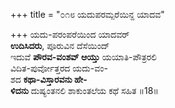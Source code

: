 +++
title = "೦೧೮ ಯದುಪರಮ್ಪರೆಯಿನ್ದ ಯಾದವ"

+++
ಯದು-ಪರಂಪರೆಯಿಂದ ಯಾದವರ್   
**ಉದಿಸಿದರು**, ಪೂರುವಿನ ದೆಸೆಯಿಂದ್                 
ಇದುವೆ **ಪೌರವ-ವಂಶವ್ ಆಯ್ತು** ಯಯಾತಿ-ಪೌತ್ರರಲಿ  
ವಿದಿತ-ಪುರ್ವೋತ್ತರದ ಯದು-ವಂ-  
ಶದ **ಕಥಾ-ವಿಸ್ತಾರವನು ಹೇ-**  
**ಳಿದನು** ದುಷ್ಯಂತನಲಿ ಶಾಕುಂತಲೆಯ ಕಥೆ ಸಹಿತ     ॥18॥